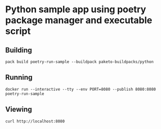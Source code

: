 # Python sample app using poetry package manager and executable script

## Building

`pack build poetry-run-sample --buildpack paketo-buildpacks/python`

## Running

`docker run --interactive --tty --env PORT=8080 --publish 8080:8080 poetry-run-sample`

## Viewing

`curl http://localhost:8080`
